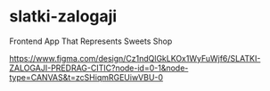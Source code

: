 # slatki-zalogaji
Frontend App That Represents Sweets Shop


https://www.figma.com/design/Cz1ndQlGkLKOx1WyFuWjf6/SLATKI-ZALOGAJI-PREDRAG-CITIC?node-id=0-1&node-type=CANVAS&t=zcSHiqmRGEUiwVBU-0
